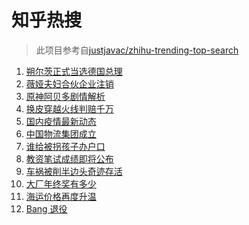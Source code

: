 # 知乎热搜

> 此项目参考自[justjavac/zhihu-trending-top-search](https://github.com/justjavac/zhihu-trending-top-search/blob/main/utils.ts)

<!-- BEGIN -->
  <!-- 最后更新时间:Wed Dec 08 2021 11:09:31 GMT+0000 (Coordinated Universal Time) -->
  1. [朔尔茨正式当选德国总理](https://www.zhihu.com/search?q=朔尔茨)
1. [薇娅夫妇合伙企业注销](https://www.zhihu.com/search?q=薇娅)
1. [原神阿贝多剧情解析](https://www.zhihu.com/search?q=原神)
1. [换皮穿越火线判赔千万](https://www.zhihu.com/search?q=穿越火线)
1. [国内疫情最新动态](https://www.zhihu.com/search?q=疫情)
1. [中国物流集团成立](https://www.zhihu.com/search?q=中国物流集团)
1. [谁给被拐孩子办户口](https://www.zhihu.com/search?q=被拐孩子)
1. [教资笔试成绩即将公布](https://www.zhihu.com/search?q=教资笔试成绩)
1. [车祸被削半边头奇迹存活](https://www.zhihu.com/search?q=女子车祸)
1. [大厂年终奖有多少](https://www.zhihu.com/search?q=大厂年终奖)
1. [海运价格再度升温](https://www.zhihu.com/search?q=海运)
1. [Bang 退役](https://www.zhihu.com/search?q=Bang)
  <!-- END -->